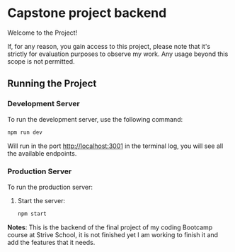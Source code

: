 # Capstone project backend

Welcome to the Project!

If, for any reason, you gain access to this project, please note that it's strictly for evaluation purposes to observe my work. Any usage beyond this scope is not permitted.

## Running the Project

### Development Server

To run the development server, use the following command:

```bash
npm run dev
```
Will run in the port [http://localhost:3001](http://localhost:3001) in the terminal log, you will see all the available endpoints.

### Production Server

To run the production server:

1. Start the server:

   ```bash
   npm start
   ```

**Notes**:  This is the backend of the final project of my coding Bootcamp course at Strive School, it is not finished yet I am working to finish it and add the features that it needs.
 

